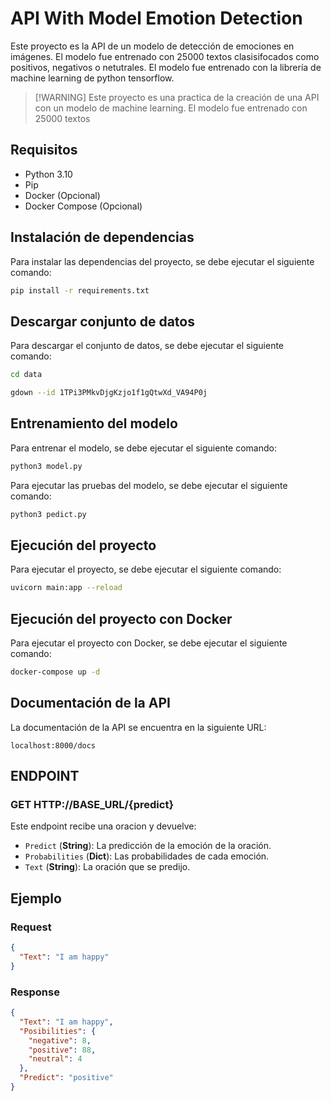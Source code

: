 # API With Model Emotion Detection

Este proyecto es la API de un modelo de detección de emociones en imágenes. El modelo fue entrenado con 25000 textos
clasisifocados como positivos, negativos o netutrales. El modelo fue entrenado con la librería de machine learning de python tensorflow.

> [!WARNING]    Este proyecto es una practica de la creación de una API con un modelo de machine learning. El modelo fue entrenado con 25000 textos

## Requisitos

- Python 3.10
- Pip
- Docker (Opcional)
- Docker Compose (Opcional)

## Instalación de dependencias

Para instalar las dependencias del proyecto, se debe ejecutar el siguiente comando:

```bash
pip install -r requirements.txt
```

## Descargar conjunto de datos

Para descargar el conjunto de datos, se debe ejecutar el siguiente comando:

```bash
cd data
```

```bash
gdown --id 1TPi3PMkvDjgKzjo1f1gQtwXd_VA94P0j 
```

## Entrenamiento del modelo

Para entrenar el modelo, se debe ejecutar el siguiente comando:

```bash
python3 model.py
```

Para ejecutar las pruebas del modelo, se debe ejecutar el siguiente comando:

```bash
python3 pedict.py
```

## Ejecución del proyecto

Para ejecutar el proyecto, se debe ejecutar el siguiente comando:

```bash
uvicorn main:app --reload
```

## Ejecución del proyecto con Docker

Para ejecutar el proyecto con Docker, se debe ejecutar el siguiente comando:

```bash
docker-compose up -d
```

## Documentación de la API

La documentación de la API se encuentra en la siguiente URL:

`localhost:8000/docs`

## ENDPOINT

### GET HTTP://BASE_URL/{predict}

Este endpoint recibe una oracion y devuelve:

- `Predict` (**String**): La predicción de la emoción de la oración.
- `Probabilities` (**Dict**): Las probabilidades de cada emoción.
- `Text` (**String**): La oración que se predijo.

## Ejemplo

### Request

```json
{
  "Text": "I am happy"
}
```

### Response

```json
{
  "Text": "I am happy",
  "Posibilities": {
    "negative": 8,
    "positive": 88,
    "neutral": 4
  },
  "Predict": "positive"
}
```

